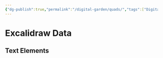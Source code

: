```yaml
---
{"dg-publish":true,"permalink":"/digital-garden/quads/","tags":["DigitalGarden"],"noteIcon":"1","created":"2025-04-13T17:10:22.504-04:00","updated":"2025-04-13T17:10:39.189-04:00"}
---
```



 
# Excalidraw Data

## Text Elements
